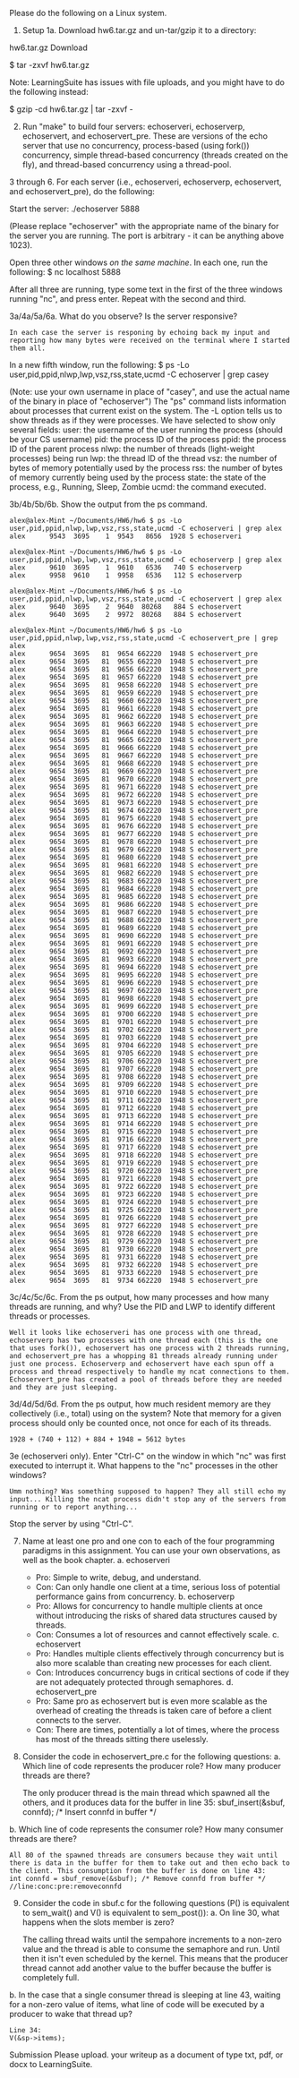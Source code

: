 

Please do the following on a Linux system.

1. Setup
1a. Download hw6.tar.gz and un-tar/gzip it to a directory:
 
hw6.tar.gz  Download

$ tar -zxvf hw6.tar.gz

Note: LearningSuite has issues with file uploads, and you might have to do the following instead:

$ gzip -cd hw6.tar.gz | tar -zxvf -

2. Run "make" to build four servers: echoserveri, echoserverp, echoservert, and echoservert_pre.  These are versions of the echo server that use no concurrency, process-based (using fork()) concurrency, simple thread-based concurrency (threads created on the fly), and thread-based concurrency using a thread-pool.

3 through 6. For each server (i.e., echoserveri, echoserverp, echoservert, and echoservert_pre), do the following:

Start the server:
./echoserver 5888

(Please replace "echoserver" with the appropriate name of the binary for the server you are running.  The port is arbitrary - it can be anything above 1023).

Open three other windows *on the same machine*.  In each one, run the following:
$ nc localhost 5888

After all three are running, type some text in the first of the three windows running "nc", and press enter.  Repeat with the second and third.

3a/4a/5a/6a. What do you observe?  Is the server responsive?

    In each case the server is responing by echoing back my input and reporting how many bytes were received on the terminal where I started them all.

In a new fifth window, run the following:
$ ps -Lo user,pid,ppid,nlwp,lwp,vsz,rss,state,ucmd -C echoserver | grep casey

(Note: use your own username in place of "casey", and use the actual name of the binary in place of "echoserver")
The "ps" command lists information about processes that current exist on the system.  The -L option tells us to show threads as if they were processes.  We have selected to show only several fields:
user: the username of the user running the process (should be your CS username)
pid: the process ID of the process
ppid: the process ID of the parent process
nlwp: the number of threads (light-weight processes) being run
lwp: the thread ID of the thread
vsz: the number of bytes of memory potentially used by the process
rss: the number of bytes of memory currently being used by the process
state: the state of the process, e.g., Running, Sleep, Zombie
ucmd: the command executed.

3b/4b/5b/6b. Show the output from the ps command.

    alex@alex-Mint ~/Documents/HW6/hw6 $ ps -Lo user,pid,ppid,nlwp,lwp,vsz,rss,state,ucmd -C echoserveri | grep alex
    alex      9543  3695    1  9543   8656  1928 S echoserveri

    alex@alex-Mint ~/Documents/HW6/hw6 $ ps -Lo user,pid,ppid,nlwp,lwp,vsz,rss,state,ucmd -C echoserverp | grep alex
    alex      9610  3695    1  9610   6536   740 S echoserverp
    alex      9958  9610    1  9958   6536   112 S echoserverp

    alex@alex-Mint ~/Documents/HW6/hw6 $ ps -Lo user,pid,ppid,nlwp,lwp,vsz,rss,state,ucmd -C echoservert | grep alex
    alex      9640  3695    2  9640  80268   884 S echoservert
    alex      9640  3695    2  9972  80268   884 S echoservert

    alex@alex-Mint ~/Documents/HW6/hw6 $ ps -Lo user,pid,ppid,nlwp,lwp,vsz,rss,state,ucmd -C echoservert_pre | grep alex
    alex      9654  3695   81  9654 662220  1948 S echoservert_pre
    alex      9654  3695   81  9655 662220  1948 S echoservert_pre
    alex      9654  3695   81  9656 662220  1948 S echoservert_pre
    alex      9654  3695   81  9657 662220  1948 S echoservert_pre
    alex      9654  3695   81  9658 662220  1948 S echoservert_pre
    alex      9654  3695   81  9659 662220  1948 S echoservert_pre
    alex      9654  3695   81  9660 662220  1948 S echoservert_pre
    alex      9654  3695   81  9661 662220  1948 S echoservert_pre
    alex      9654  3695   81  9662 662220  1948 S echoservert_pre
    alex      9654  3695   81  9663 662220  1948 S echoservert_pre
    alex      9654  3695   81  9664 662220  1948 S echoservert_pre
    alex      9654  3695   81  9665 662220  1948 S echoservert_pre
    alex      9654  3695   81  9666 662220  1948 S echoservert_pre
    alex      9654  3695   81  9667 662220  1948 S echoservert_pre
    alex      9654  3695   81  9668 662220  1948 S echoservert_pre
    alex      9654  3695   81  9669 662220  1948 S echoservert_pre
    alex      9654  3695   81  9670 662220  1948 S echoservert_pre
    alex      9654  3695   81  9671 662220  1948 S echoservert_pre
    alex      9654  3695   81  9672 662220  1948 S echoservert_pre
    alex      9654  3695   81  9673 662220  1948 S echoservert_pre
    alex      9654  3695   81  9674 662220  1948 S echoservert_pre
    alex      9654  3695   81  9675 662220  1948 S echoservert_pre
    alex      9654  3695   81  9676 662220  1948 S echoservert_pre
    alex      9654  3695   81  9677 662220  1948 S echoservert_pre
    alex      9654  3695   81  9678 662220  1948 S echoservert_pre
    alex      9654  3695   81  9679 662220  1948 S echoservert_pre
    alex      9654  3695   81  9680 662220  1948 S echoservert_pre
    alex      9654  3695   81  9681 662220  1948 S echoservert_pre
    alex      9654  3695   81  9682 662220  1948 S echoservert_pre
    alex      9654  3695   81  9683 662220  1948 S echoservert_pre
    alex      9654  3695   81  9684 662220  1948 S echoservert_pre
    alex      9654  3695   81  9685 662220  1948 S echoservert_pre
    alex      9654  3695   81  9686 662220  1948 S echoservert_pre
    alex      9654  3695   81  9687 662220  1948 S echoservert_pre
    alex      9654  3695   81  9688 662220  1948 S echoservert_pre
    alex      9654  3695   81  9689 662220  1948 S echoservert_pre
    alex      9654  3695   81  9690 662220  1948 S echoservert_pre
    alex      9654  3695   81  9691 662220  1948 S echoservert_pre
    alex      9654  3695   81  9692 662220  1948 S echoservert_pre
    alex      9654  3695   81  9693 662220  1948 S echoservert_pre
    alex      9654  3695   81  9694 662220  1948 S echoservert_pre
    alex      9654  3695   81  9695 662220  1948 S echoservert_pre
    alex      9654  3695   81  9696 662220  1948 S echoservert_pre
    alex      9654  3695   81  9697 662220  1948 S echoservert_pre
    alex      9654  3695   81  9698 662220  1948 S echoservert_pre
    alex      9654  3695   81  9699 662220  1948 S echoservert_pre
    alex      9654  3695   81  9700 662220  1948 S echoservert_pre
    alex      9654  3695   81  9701 662220  1948 S echoservert_pre
    alex      9654  3695   81  9702 662220  1948 S echoservert_pre
    alex      9654  3695   81  9703 662220  1948 S echoservert_pre
    alex      9654  3695   81  9704 662220  1948 S echoservert_pre
    alex      9654  3695   81  9705 662220  1948 S echoservert_pre
    alex      9654  3695   81  9706 662220  1948 S echoservert_pre
    alex      9654  3695   81  9707 662220  1948 S echoservert_pre
    alex      9654  3695   81  9708 662220  1948 S echoservert_pre
    alex      9654  3695   81  9709 662220  1948 S echoservert_pre
    alex      9654  3695   81  9710 662220  1948 S echoservert_pre
    alex      9654  3695   81  9711 662220  1948 S echoservert_pre
    alex      9654  3695   81  9712 662220  1948 S echoservert_pre
    alex      9654  3695   81  9713 662220  1948 S echoservert_pre
    alex      9654  3695   81  9714 662220  1948 S echoservert_pre
    alex      9654  3695   81  9715 662220  1948 S echoservert_pre
    alex      9654  3695   81  9716 662220  1948 S echoservert_pre
    alex      9654  3695   81  9717 662220  1948 S echoservert_pre
    alex      9654  3695   81  9718 662220  1948 S echoservert_pre
    alex      9654  3695   81  9719 662220  1948 S echoservert_pre
    alex      9654  3695   81  9720 662220  1948 S echoservert_pre
    alex      9654  3695   81  9721 662220  1948 S echoservert_pre
    alex      9654  3695   81  9722 662220  1948 S echoservert_pre
    alex      9654  3695   81  9723 662220  1948 S echoservert_pre
    alex      9654  3695   81  9724 662220  1948 S echoservert_pre
    alex      9654  3695   81  9725 662220  1948 S echoservert_pre
    alex      9654  3695   81  9726 662220  1948 S echoservert_pre
    alex      9654  3695   81  9727 662220  1948 S echoservert_pre
    alex      9654  3695   81  9728 662220  1948 S echoservert_pre
    alex      9654  3695   81  9729 662220  1948 S echoservert_pre
    alex      9654  3695   81  9730 662220  1948 S echoservert_pre
    alex      9654  3695   81  9731 662220  1948 S echoservert_pre
    alex      9654  3695   81  9732 662220  1948 S echoservert_pre
    alex      9654  3695   81  9733 662220  1948 S echoservert_pre
    alex      9654  3695   81  9734 662220  1948 S echoservert_pre

3c/4c/5c/6c. From the ps output, how many processes and how many threads are running, and why?  Use the PID and LWP to identify different threads or processes.

    Well it looks like echoserveri has one process with one thread, echoserverp has two processes with one thread each (this is the one that uses fork()), echoservert has one process with 2 threads running, and echoservert_pre has a whopping 81 threads already running under just one process. Echoserverp and echoservert have each spun off a process and thread respectively to handle my ncat connections to them. Echoservert_pre has created a pool of threads before they are needed and they are just sleeping.

3d/4d/5d/6d. From the ps output, how much resident memory are they collectively (i.e., total) using on the system?  Note that memory for a given process should only be counted once, not once for each of its threads.

    1928 + (740 + 112) + 884 + 1948 = 5612 bytes

3e (echoserveri only). Enter "Ctrl-C" on the window in which "nc" was first executed to interrupt it.  What happens to the "nc" processes in the other windows?

    Umm nothing? Was something supposed to happen? They all still echo my input... Killing the ncat process didn't stop any of the servers from running or to report anything...

Stop the server by using "Ctrl-C".

7. Name at least one pro and one con to each of the four programming paradigms in this assignment.  You can use your own observations, as well as the book chapter.
a. echoserveri
    * Pro: Simple to write, debug, and understand.
    * Con: Can only handle one client at a time, serious loss of potential performance gains from concurrency.
b. echoserverp
    * Pro: Allows for concurrency to handle multiple clients at once without introducing the risks of shared data structures caused by threads.
    * Con: Consumes a lot of resources and cannot effectively scale.
c. echoservert
    * Pro: Handles multiple clients effectively through concurrency but is also more scalable than creating new processes for each client.
    * Con: Introduces concurrency bugs in critical sections of code if they are not adequately protected through semaphores.
d. echoservert_pre
    * Pro: Same pro as echoservert but is even more scalable as the overhead of creating the threads is taken care of before a client connects to the server.
    * Con: There are times, potentially a lot of times, where the process has most of the threads sitting there uselessly.

8. Consider the code in echoservert_pre.c for the following questions:
a. Which line of code represents the producer role?  How many producer threads are there?

    The only producer thread is the main thread which spawned all the others, and it produces data for the buffer in line 35:
    sbuf_insert(&sbuf, connfd); /* Insert connfd in buffer */

b. Which line of code represents the consumer role?  How many consumer threads are there?

    All 80 of the spawned threads are consumers because they wait until there is data in the buffer for them to take out and then echo back to the client. This consumption from the buffer is done on line 43:
    int connfd = sbuf_remove(&sbuf); /* Remove connfd from buffer */ //line:conc:pre:removeconnfd

9. Consider the code in sbuf.c for the following questions (P() is equivalent to sem_wait() and V() is equivalent to sem_post()):
a. On line 30, what happens when the slots member is zero?

    The calling thread waits until the sempahore increments to a non-zero value and the thread is able to consume the semaphore and run. Until then it isn't even scheduled by the kernel. This means that the producer thread cannot add another value to the buffer because the buffer is completely full.

b. In the case that a single consumer thread is sleeping at line 43, waiting for a non-zero value of items, what line of code will be executed by a producer to wake that thread up?
 
    Line 34:
    V(&sp->items);

Submission
Please upload. your writeup as a document of type txt, pdf, or docx to LearningSuite.
